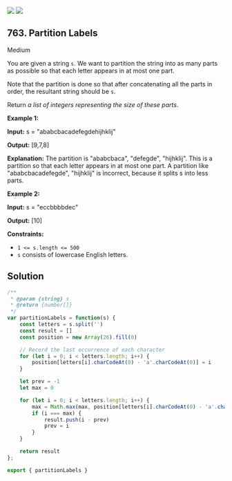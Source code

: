 [![](https://img.shields.io/github/stars/LeetCode-in-JavaScript/LeetCode-in-JavaScript?label=Stars&style=flat-square)](https://github.com/LeetCode-in-JavaScript/LeetCode-in-JavaScript)
[![](https://img.shields.io/github/forks/LeetCode-in-JavaScript/LeetCode-in-JavaScript?label=Fork%20me%20on%20GitHub%20&style=flat-square)](https://github.com/LeetCode-in-JavaScript/LeetCode-in-JavaScript/fork)

## 763\. Partition Labels

Medium

You are given a string `s`. We want to partition the string into as many parts as possible so that each letter appears in at most one part.

Note that the partition is done so that after concatenating all the parts in order, the resultant string should be `s`.

Return _a list of integers representing the size of these parts_.

**Example 1:**

**Input:** s = "ababcbacadefegdehijhklij"

**Output:** [9,7,8]

**Explanation:** The partition is "ababcbaca", "defegde", "hijhklij". This is a partition so that each letter appears in at most one part. A partition like "ababcbacadefegde", "hijhklij" is incorrect, because it splits s into less parts.

**Example 2:**

**Input:** s = "eccbbbbdec"

**Output:** [10]

**Constraints:**

*   `1 <= s.length <= 500`
*   `s` consists of lowercase English letters.

## Solution

```javascript
/**
 * @param {string} s
 * @return {number[]}
 */
var partitionLabels = function(s) {
    const letters = s.split('')
    const result = []
    const position = new Array(26).fill(0)

    // Record the last occurrence of each character
    for (let i = 0; i < letters.length; i++) {
        position[letters[i].charCodeAt(0) - 'a'.charCodeAt(0)] = i
    }

    let prev = -1
    let max = 0

    for (let i = 0; i < letters.length; i++) {
        max = Math.max(max, position[letters[i].charCodeAt(0) - 'a'.charCodeAt(0)])
        if (i === max) {
            result.push(i - prev)
            prev = i
        }
    }

    return result
};

export { partitionLabels }
```